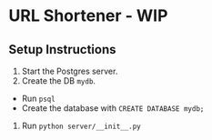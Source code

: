 # URL Shortener - WIP

## Setup Instructions

1. Start the Postgres server.
1. Create the DB `mydb`.

  * Run `psql` 
  * Create the database with `CREATE DATABASE mydb;`

1. Run `python server/__init__.py` 
